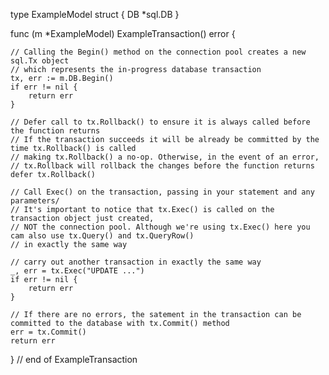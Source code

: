 type ExampleModel struct {
	DB *sql.DB
}

func (m *ExampleModel) ExampleTransaction() error {

	// Calling the Begin() method on the connection pool creates a new sql.Tx object
	// which represents the in-progress database transaction
	tx, err := m.DB.Begin()
	if err != nil {
		return err
	}

	// Defer call to tx.Rollback() to ensure it is always called before the function returns
	// If the transaction succeeds it will be already be committed by the time tx.Rollback() is called
	// making tx.Rollback() a no-op. Otherwise, in the event of an error,
	// tx.Rollback will rollback the changes before the function returns
	defer tx.Rollback()

	// Call Exec() on the transaction, passing in your statement and any parameters/
	// It's important to notice that tx.Exec() is called on the transaction object just created,
	// NOT the connection pool. Although we're using tx.Exec() here you cam also use tx.Query() and tx.QueryRow()
	// in exactly the same way

	// carry out another transaction in exactly the same way
	_, err = tx.Exec("UPDATE ...")
	if err != nil {
		return err
	}

	// If there are no errors, the satement in the transaction can be committed to the database with tx.Commit() method
	err = tx.Commit()
	return err

} // end of ExampleTransaction
